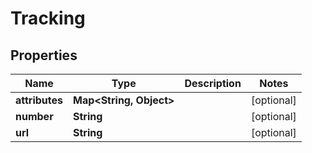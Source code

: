 
# Tracking

## Properties
Name | Type | Description | Notes
------------ | ------------- | ------------- | -------------
**attributes** | **Map&lt;String, Object&gt;** |  |  [optional]
**number** | **String** |  |  [optional]
**url** | **String** |  |  [optional]



